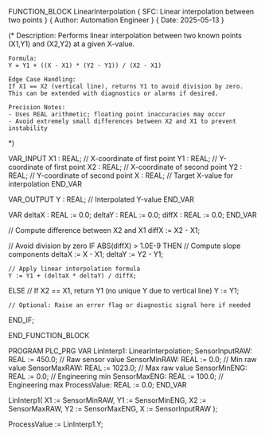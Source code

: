 FUNCTION_BLOCK LinearInterpolation
{ SFC: Linear interpolation between two points }
{ Author: Automation Engineer }
{ Date: 2025-05-13 }

(*
    Description:
    Performs linear interpolation between two known points (X1,Y1) and (X2,Y2)
    at a given X-value.

    Formula:
    Y = Y1 + ((X - X1) * (Y2 - Y1)) / (X2 - X1)

    Edge Case Handling:
    If X1 == X2 (vertical line), returns Y1 to avoid division by zero.
    This can be extended with diagnostics or alarms if desired.

    Precision Notes:
    - Uses REAL arithmetic; floating point inaccuracies may occur
    - Avoid extremely small differences between X2 and X1 to prevent instability
*)

VAR_INPUT
    X1 : REAL;   // X-coordinate of first point
    Y1 : REAL;   // Y-coordinate of first point
    X2 : REAL;   // X-coordinate of second point
    Y2 : REAL;   // Y-coordinate of second point
    X  : REAL;   // Target X-value for interpolation
END_VAR

VAR_OUTPUT
    Y : REAL;    // Interpolated Y-value
END_VAR

VAR
    deltaX : REAL := 0.0;
    deltaY : REAL := 0.0;
    diffX : REAL := 0.0;
END_VAR

// Compute difference between X2 and X1
diffX := X2 - X1;

// Avoid division by zero
IF ABS(diffX) > 1.0E-9 THEN
    // Compute slope components
    deltaX := X - X1;
    deltaY := Y2 - Y1;

    // Apply linear interpolation formula
    Y := Y1 + (deltaX * deltaY) / diffX;
ELSE
    // If X2 == X1, return Y1 (no unique Y due to vertical line)
    Y := Y1;

    // Optional: Raise an error flag or diagnostic signal here if needed
END_IF;

END_FUNCTION_BLOCK

PROGRAM PLC_PRG
VAR
    LinInterp1: LinearInterpolation;
    SensorInputRAW: REAL := 450.0;     // Raw sensor value
    SensorMinRAW: REAL := 0.0;         // Min raw value
    SensorMaxRAW: REAL := 1023.0;      // Max raw value
    SensorMinENG: REAL := 0.0;         // Engineering min
    SensorMaxENG: REAL := 100.0;       // Engineering max
    ProcessValue: REAL := 0.0;
END_VAR

LinInterp1(
    X1 := SensorMinRAW,
    Y1 := SensorMinENG,
    X2 := SensorMaxRAW,
    Y2 := SensorMaxENG,
    X  := SensorInputRAW
);

ProcessValue := LinInterp1.Y;
